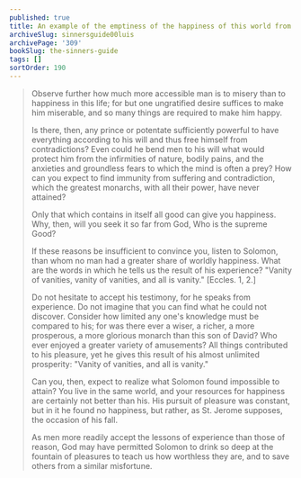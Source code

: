 ```yaml
---
published: true
title: An example of the emptiness of the happiness of this world from King Solomon
archiveSlug: sinnersguide00luis
archivePage: '309'
bookSlug: the-sinners-guide
tags: []
sortOrder: 190
---
```


> Observe further how much more accessible man is to misery than to happiness in this life; for but one ungratified desire suffices to make him miserable, and so many things are required to make him happy.
>
> Is there, then, any prince or potentate sufficiently powerful to have everything according to his will and thus free himself from contradictions? Even could he bend men to his will what would protect him from the infirmities of nature, bodily pains, and the anxieties and groundless fears to which the mind is often a prey? How can you expect to find immunity from suffering and contradiction, which the greatest monarchs, with all their power, have never attained?
>
> Only that which contains in itself all good can give you happiness. Why, then, will you seek it so far from God, Who is the supreme Good?
>
> If these reasons be insufficient to convince you, listen to Solomon, than whom no man had a greater share of worldly happiness. What are the words in which he tells us the result of his experience? "Vanity of vanities, vanity of vanities, and all is vanity." [Eccles. 1, 2.]
>
> Do not hesitate to accept his testimony, for he speaks from experience. Do not imagine that you can find what he could not discover. Consider how limited any one's knowledge must be compared to his; for was there ever a wiser, a richer, a more prosperous, a more glorious monarch than this son of David? Who ever enjoyed a greater variety of amusements? All things contributed to his pleasure, yet he gives this result of his almost unlimited prosperity: "Vanity of vanities, and all is vanity."
>
> Can you, then, expect to realize what Solomon found impossible to attain? You live in the same world, and your resources for happiness are certainly not better than his. His pursuit of pleasure was constant, but in it he found no happiness, but rather, as St. Jerome supposes, the occasion of his fall.
>
> As men more readily accept the lessons of experience than those of reason, God may have permitted Solomon to drink so deep at the fountain of pleasures to teach us how worthless they are, and to save others from a similar misfortune.
